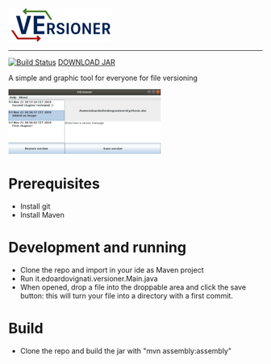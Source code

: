 <img src="https://raw.githubusercontent.com/EdoardoVignati/VErsioner/develop/logo/versioner.png" width="40%">

<hr />

[![Build Status](https://travis-ci.org/EdoardoVignati/VErsioner.svg?branch=develop)](https://travis-ci.org/EdoardoVignati/VErsioner) [DOWNLOAD JAR](https://url.edoardovignati.it/versioner)

A simple and graphic tool for everyone for file versioning

<img src="https://raw.githubusercontent.com/EdoardoVignati/VErsioner/develop/demo.png" width="60%">

# Prerequisites
- Install git
- Install Maven

# Development and running
- Clone the repo and import in your ide as Maven project
- Run it.edoardovignati.versioner.Main.java 
- When opened, drop a file into the droppable area and click the save button: this will turn your file into a directory with a first commit.

# Build
- Clone the repo and build the jar with "mvn assembly:assembly"

